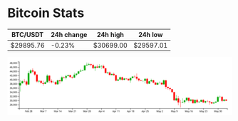 # Bitcoin Stats

BTC/USDT|24h change|24h high|24h low|
|---|---|---|---|
|$29895.76|-0.23%|$30699.00|$29597.01|

<img src="./chart.svg">
